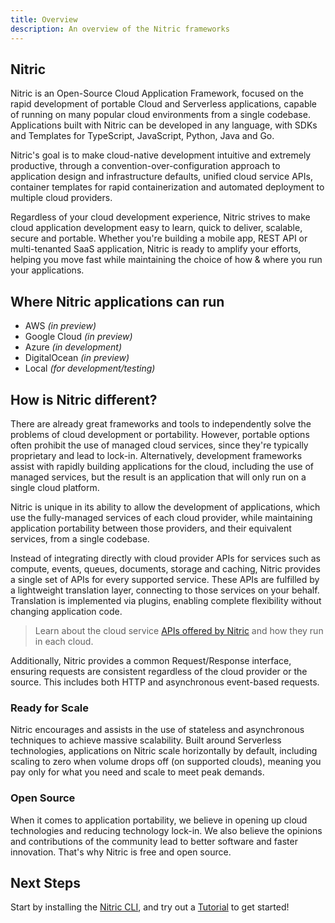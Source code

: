 ```yaml
---
title: Overview
description: An overview of the Nitric frameworks
---
```


## Nitric

Nitric is an Open-Source Cloud Application Framework, focused on the rapid development of portable Cloud and Serverless applications, capable of running on many popular cloud environments from a single codebase. Applications built with Nitric can be developed in any language, with SDKs and Templates for TypeScript, JavaScript, Python, Java and Go.

Nitric's goal is to make cloud-native development intuitive and extremely productive, through a convention-over-configuration approach to application design and infrastructure defaults, unified cloud service APIs, container templates for rapid containerization and automated deployment to multiple cloud providers.

Regardless of your cloud development experience, Nitric strives to make cloud application development easy to learn, quick to deliver, scalable, secure and portable. Whether you're building a mobile app, REST API or multi-tenanted SaaS application, Nitric is ready to amplify your efforts, helping you move fast while maintaining the choice of how & where you run your applications.

## Where Nitric applications can run

- AWS _(in preview)_
- Google Cloud _(in preview)_
- Azure _(in development)_
- DigitalOcean _(in preview)_
- Local _(for development/testing)_

## How is Nitric different?

There are already great frameworks and tools to independently solve the problems of cloud development or portability. However, portable options often prohibit the use of managed cloud services, since they're typically proprietary and lead to lock-in. Alternatively, development frameworks assist with rapidly building applications for the cloud, including the use of managed services, but the result is an application that will only run on a single cloud platform.

Nitric is unique in its ability to allow the development of applications, which use the fully-managed services of each cloud provider, while maintaining application portability between those providers, and their equivalent services, from a single codebase.

Instead of integrating directly with cloud provider APIs for services such as compute, events, queues, documents, storage and caching, Nitric provides a single set of APIs for every supported service. These APIs are fulfilled by a lightweight translation layer, connecting to those services on your behalf. Translation is implemented via plugins, enabling complete flexibility without changing application code.

> Learn about the cloud service [APIs offered by Nitric](reference/providers) and how they run in each cloud.

Additionally, Nitric provides a common Request/Response interface, ensuring requests are consistent regardless of the cloud provider or the source. This includes both HTTP and asynchronous event-based requests.

### Ready for Scale

Nitric encourages and assists in the use of stateless and asynchronous techniques to achieve massive scalability. Built around Serverless technologies, applications on Nitric scale horizontally by default, including scaling to zero when volume drops off (on supported clouds), meaning you pay only for what you need and scale to meet peak demands.

### Open Source

When it comes to application portability, we believe in opening up cloud technologies and reducing technology lock-in. We also believe the opinions and contributions of the community lead to better software and faster innovation. That's why Nitric is free and open source.

## Next Steps

Start by installing the [Nitric CLI](/docs/installation), and try out a [Tutorial](/docs/quick-start) to get started!
